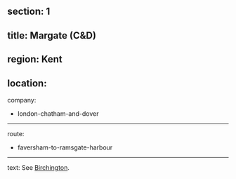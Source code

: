 section: 1
----
title: Margate (C&D)
----
region: Kent
----
location: 
----
company:
- london-chatham-and-dover
----
route:
- faversham-to-ramsgate-harbour
----
text: See [Birchington](/stations/birchington#margate).
